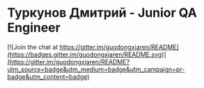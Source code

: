 Туркунов Дмитрий - Junior QA Engineer
====
[![Join the chat at https://gitter.im/guodongxiaren/README](https://badges.gitter.im/guodongxiaren/README.svg)](https://gitter.im/guodongxiaren/README?utm_source=badge&utm_medium=badge&utm_campaign=pr-badge&utm_content=badge)

